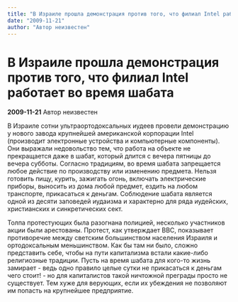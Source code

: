 ```yaml
---
title: "В Израиле прошла демонстрация против того, что филиал Intel работает во время шабата"
date: "2009-11-21"
author: "Автор неизвестен"
---
```


# В Израиле прошла демонстрация против того, что филиал Intel работает во время шабата

**2009-11-21** Автор неизвестен

В Израиле сотни ультраортодоксальных иудеев провели демонстрацию у нового завода крупнейшей американской корпорации Intel (производит электронные устройства и компьютерные компоненты). Они выражали недовольство тем, что работа на объекте не прекращается даже в шабат, который длится с вечера пятницы до вечера субботы. Согласно традициям, во время шабата запрещается любое действие по производству или изменению предмета. Нельзя готовить пищу, курить, зажигать огонь, включать электрические приборы, выносить из дома любой предмет, ездить на любом транспорте, прикасаться к деньгам. Соблюдение шабата является одной из десяти заповедей иудаизма и характерно для ряда иудейских, христианских и синкретических сект.

Толпа протестующих была разогнана полицией, несколько участников акции были арестованы. Протест, как утверждает ВВС, показывает противоречие между светским большинством населения Израиля и ортодоксальным меньшинством. Как бы там ни было, сложно представить себе, чтобы на пути капитализма встали какие-либо религиозные традиции. Пусть на время шабата для кого-то жизнь замирает - ведь одно правило целые сутки не прикасаться к деньгам чего стоит! - но для капиталистов такой ничтожной преграды просто не существует. Тем хуже для верующих, если их убеждения не позволяют им попасть на крупнейшее предприятие.